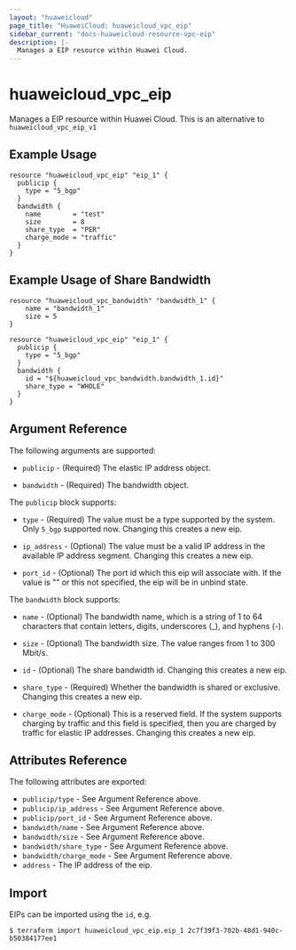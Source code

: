 ```yaml
---
layout: "huaweicloud"
page_title: "HuaweiCloud: huaweicloud_vpc_eip"
sidebar_current: "docs-huaweicloud-resource-vpc-eip"
description: |-
  Manages a EIP resource within Huawei Cloud.
---
```


# huaweicloud\_vpc\_eip

Manages a EIP resource within Huawei Cloud.
This is an alternative to `huaweicloud_vpc_eip_v1`

## Example Usage

```hcl
resource "huaweicloud_vpc_eip" "eip_1" {
  publicip {
    type = "5_bgp"
  }
  bandwidth {
    name        = "test"
    size        = 8
    share_type  = "PER"
    charge_mode = "traffic"
  }
}
```

## Example Usage of Share Bandwidth

```hcl
resource "huaweicloud_vpc_bandwidth" "bandwidth_1" {
	name = "bandwidth_1"
	size = 5
}

resource "huaweicloud_vpc_eip" "eip_1" {
  publicip {
    type = "5_bgp"
  }
  bandwidth {
    id = "${huaweicloud_vpc_bandwidth.bandwidth_1.id}"
    share_type = "WHOLE"
  }
}
```

## Argument Reference

The following arguments are supported:

* `publicip` - (Required) The elastic IP address object.

* `bandwidth` - (Required) The bandwidth object.


The `publicip` block supports:

* `type` - (Required) The value must be a type supported by the system. Only
    `5_bgp` supported now. Changing this creates a new eip.

* `ip_address` - (Optional) The value must be a valid IP address in the available
    IP address segment. Changing this creates a new eip.

* `port_id` - (Optional) The port id which this eip will associate with. If the value
    is "" or this not specified, the eip will be in unbind state.


The `bandwidth` block supports:

* `name` - (Optional) The bandwidth name, which is a string of 1 to 64 characters
    that contain letters, digits, underscores (_), and hyphens (-).

* `size` - (Optional) The bandwidth size. The value ranges from 1 to 300 Mbit/s.

* `id` - (Optional) The share bandwidth id. Changing this creates a new eip.

* `share_type` - (Required) Whether the bandwidth is shared or exclusive. Changing
    this creates a new eip.

* `charge_mode` - (Optional) This is a reserved field. If the system supports charging
    by traffic and this field is specified, then you are charged by traffic for elastic
    IP addresses. Changing this creates a new eip.

## Attributes Reference

The following attributes are exported:

* `publicip/type` - See Argument Reference above.
* `publicip/ip_address` - See Argument Reference above.
* `publicip/port_id` - See Argument Reference above.
* `bandwidth/name` - See Argument Reference above.
* `bandwidth/size` - See Argument Reference above.
* `bandwidth/share_type` - See Argument Reference above.
* `bandwidth/charge_mode` - See Argument Reference above.
* `address` - The IP address of the eip.

## Import

EIPs can be imported using the `id`, e.g.

```
$ terraform import huaweicloud_vpc_eip.eip_1 2c7f39f3-702b-48d1-940c-b50384177ee1
```
